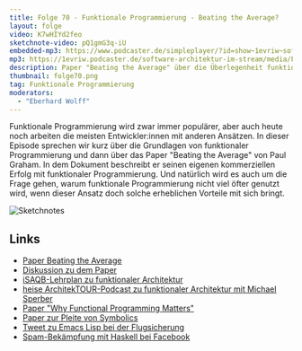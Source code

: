 ```yaml
---
title: Folge 70 - Funktionale Programmierung - Beating the Average?
layout: folge
video: K7wHIYd2feo
sketchnote-video: pQ1gmG3q-iU
embedded-mp3: https://www.podcaster.de/simpleplayer/?id=show~1evriw~software-architektur-im-stream~pod-fc37837f233433aec64d8819ab&v=1628490320
mp3: https://1evriw.podcaster.de/software-architektur-im-stream/media/FunktionaleProgrammierung.mp3
description: Paper "Beating the Average" über die Überlegenheit funktionaler Programmierung
thumbnail: folge70.png
tag: Funktionale Programmierung
moderators:
  - "Eberhard Wolff"
---
```


Funktionale Programmierung wird zwar immer populärer, aber auch heute
noch arbeiten die meisten Entwickler:innen mit anderen Ansätzen. In
dieser Episode sprechen wir kurz über die Grundlagen von funktionaler
Programmierung und dann über das Paper "Beating the Average"
von Paul Graham. In dem Dokument beschreibt er seinen eigenen
kommerziellen Erfolg mit funktionaler Programmierung. Und natürlich
wird es auch um die Frage gehen, warum funktionale Programmierung
nicht viel öfter genutzt wird, wenn dieser Ansatz doch solche
erheblichen Vorteile mit sich bringt.


![Sketchnotes](/sketchnotes/folge70.jpg)

## Links

* [Paper Beating the Average](http://www.paulgraham.com/avg.html)
* [Diskussion zu dem
  Paper](https://discuss.fogcreek.com/joelonsoftware/default.asp?cmd=show&ixPost=31402)
* [iSAQB-Lehrplan zu funktionaler
  Architektur](https://isaqb-org.github.io/curriculum-funar/curriculum-funar-de.pdf)
* [heise ArchitekTOUR-Podcast zu funktionaler Architektur mit Michael Sperber](https://www.heise.de/developer/artikel/Episode-69-Funktionale-Softwarearchitektur-4656125.html)
* [Paper "Why Functional Programming
  Matters"](https://www.cs.kent.ac.uk/people/staff/dat/miranda/whyfp90.pdf)
* [Paper zur Pleite von
  Symbolics](https://web.archive.org/web/20080308143134/http://www.sts.tu-harburg.de/~r.f.moeller/symbolics-info/Symbolics.pdf)
* [Tweet zu Emacs Lisp bei der
  Flugsicherung](https://twitter.com/ewolff/status/1363224589250285568)
* [Spam-Bekämpfung mit Haskell bei
  Facebook](https://www.heise.de/news/Facebooks-Retrie-Refaktorisierung-komplexer-Haskell-Projekte-als-Open-Source-4838624.html)


